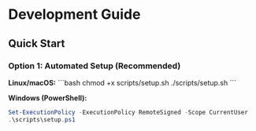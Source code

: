 # Development Guide

## Quick Start

### Option 1: Automated Setup (Recommended)

**Linux/macOS:**
\`\`\`bash
chmod +x scripts/setup.sh
./scripts/setup.sh
\`\`\`

**Windows (PowerShell):**
```powershell
Set-ExecutionPolicy -ExecutionPolicy RemoteSigned -Scope CurrentUser
.\scripts\setup.ps1
